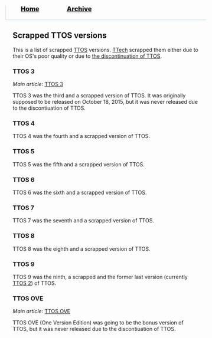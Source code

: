 <blockquote style="background: #0000;border-bottom: 1px solid #B2D2E1;height: 30px;margin: 0 -20px 20px;padding: 0px 20px 9px 40px;">
  <p style=""><a href="https://pptos-org.github.io/pptos/" style="font-size: 17px;font-weight: 900;font-style: normal;text-shadow: rgba(255,255,255,0.9) 0 1px 0;">Home</a>&nbsp;&nbsp;&nbsp;&nbsp;&nbsp;&nbsp;&nbsp;&nbsp;&nbsp;&nbsp;&nbsp;&nbsp;&nbsp;&nbsp;&nbsp;&nbsp;&nbsp;&nbsp;
    <a href="https://pptos-org.github.io/pptos/archive/" style="font-size: 17px;font-weight: 900;font-style: normal;text-shadow: rgba(255,255,255,0.9) 0 1px 0;">Archive</a>
  </p>
</blockquote>

## Scrapped TTOS versions

This is a list of scrapped [TTOS](https://pptos-org.github.io/pptos/wiki/TTOS/) versions. [TTech](https://pptos.fandom.com/wiki/TTech) scrapped them either due to their OS's poor quality or due to [the discontinuation of TTOS](https://pptos.fandom.com/wiki/User_blog:TTech_TTOS_Return/The_official_announcement_of_the_discontinuation_of_TTOS_and_the_defunction_of_TTech). 

### TTOS 3

*Main article*: [TTOS 3](https://pptos-org.github.io/pptos/wiki/TTOS/TTOS_3)

TTOS 3 was the third and a scrapped version of TTOS. It was originally supposed to be released on October 18, 2015, but it was never released due to the discontiuation of TTOS.

### TTOS 4

TTOS 4 was the fourth and a scrapped version of TTOS.

### TTOS 5

TTOS 5 was the fifth and a scrapped version of TTOS. 

### TTOS 6

TTOS 6 was the sixth and a scrapped version of TTOS.

### TTOS 7

TTOS 7 was the seventh and a scrapped version of TTOS.

### TTOS 8

TTOS 8 was the eighth and a scrapped version of TTOS.

### TTOS 9

TTOS 9 was the ninth, a scrapped and the former last version (currently [TTOS 2](https://pptos-org.github.io/pptos/wiki/TTOS/TTOS_2)) of TTOS. 

### TTOS OVE

*Main article*: [TTOS OVE](https://pptos-org.github.io/pptos/wiki/TTOS/TTOS_OVE)

TTOS OVE (One Version Edition) was going to be the bonus version of TTOS, but it was never released due to the discontiuation of TTOS. 

<body style="background-image: url(https://raw.githubusercontent.com/hexa-one/pptos-wiki/gh-pages/assets/background/background.png);background-repeat: no-repeat;background-attachment: fixed;background-size: cover;">